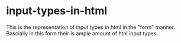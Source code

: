 # input-types-in-html
This is the representation of input types in html in the "form" manner. Bascially in this form their is ample amount of htnl input types.
